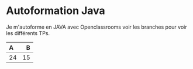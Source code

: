 # Autoformation Java

Je m'autoforme en JAVA avec Openclassrooms voir les branches pour voir les différents TPs.

| A    |    B |
| :--- | ---: |
| 24   |   15 |
